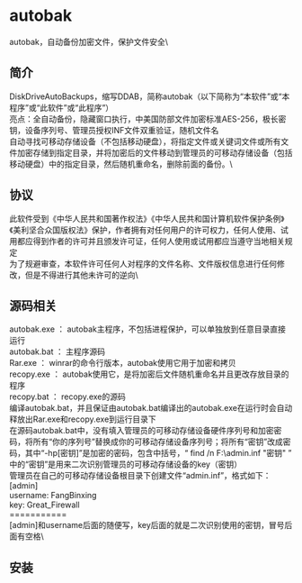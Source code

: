 # autobak
autobak，自动备份加密文件，保护文件安全\
## 简介
DiskDriveAutoBackups，缩写DDAB，简称autobak（以下简称为“本软件”或“本程序”或“此软件”或“此程序”）\
亮点：全自动备份，隐藏窗口执行，中美国防部文件加密标准AES-256，极长密钥，设备序列号、管理员授权INF文件双重验证，随机文件名\
自动寻找可移动存储设备（不包括移动硬盘），将指定文件或关键词文件或所有文件加密存储到指定目录，并将加密后的文件移动到管理员的可移动存储设备（包括移动硬盘）中的指定目录，然后随机重命名，删除前面的备份。\
## 协议
此软件受到《中华人民共和国著作权法》《中华人民共和国计算机软件保护条例》《美利坚合众国版权法》保护，作者拥有对任何用户的许可权力，任何人使用、试用都应得到作者的许可并且颁发许可证，任何人使用或试用都应当遵守当地相关规定\
为了规避审查，本软件许可任何人对程序的文件名称、文件版权信息进行任何修改，但是不得进行其他未许可的逆向\
## 源码相关
autobak.exe ： autobak主程序，不包括进程保护，可以单独放到任意目录直接运行\
autobak.bat ： 主程序源码\
Rar.exe ： winrar的命令行版本，autobak使用它用于加密和拷贝\
recopy.exe ： autobak使用它，是将加密后文件随机重命名并且更改存放目录的程序\
recopy.bat ： recopy.exe的源码\
编译autobak.bat，并且保证由autobak.bat编译出的autobak.exe在运行时会自动释放出Rar.exe和recopy.exe到运行目录下\
在源码autobak.bat中，没有填入管理员的可移动存储设备硬件序列号和加密密码，将所有“你的序列号”替换成你的可移动存储设备序列号；将所有“密钥”改成密码，其中“-hp[密钥]”是加密的密码，包含中括号，“ find /n F:\admin.inf "密钥" ” 中的“密钥”是用来二次识别管理员的可移动存储设备的key（密钥）\
管理员在自己的可移动存储设备根目录下创建文件“admin.inf”，格式如下：\
[admin]\
username: FangBinxing\
key: Great_Firewall\
===========\
[admin]和username后面的随便写，key后面的就是二次识别使用的密钥，冒号后面有空格\
## 安装
